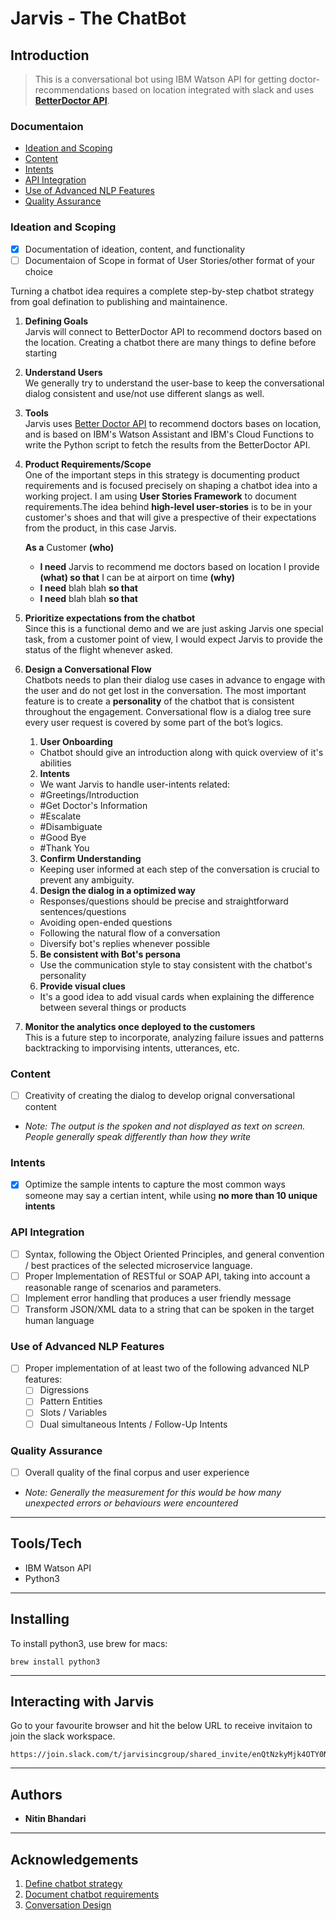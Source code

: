 # Jarvis - The ChatBot

## Introduction 
> This is a conversational bot using IBM Watson API for getting doctor-recommendations based on location integrated with slack and uses [**BetterDoctor API**](https://developer.betterdoctor.com/documentation15).

### Documentaion
- [Ideation and Scoping](#ideation-and-scoping)
- [Content ](#content)
- [Intents](#intents)
- [API Integration](#api-integration)
- [Use of Advanced NLP Features](#use-of-advanced-nlp-features)
- [Quality Assurance](#quality-assurance)

### Ideation and Scoping
  - [x] Documentation of ideation, content, and functionality
  - [ ] Documentaion of Scope in format of User Stories/other format of your choice
  
  Turning a chatbot idea requires a complete step-by-step chatbot strategy from goal defination to publishing and maintainence. 
  
   1. **Defining Goals**\
        Jarvis will connect to BetterDoctor API to recommend doctors based on the location. Creating a chatbot there are many things to define before starting

   2. **Understand Users**\
        We generally try to understand the user-base to keep the conversational dialog consistent and use/not use different slangs as well. 

   3. **Tools**\
        Jarvis uses [Better Doctor API](https://developer.betterdoctor.com/documentation15) to recommend doctors bases on location, and is based on IBM's Watson Assistant and IBM's Cloud Functions to write the Python script to fetch the results from the BetterDoctor API.

   4. **Product Requirements/Scope**\
        One of the important steps in this strategy is documenting product requirements and is focused precisely on shaping a chatbot idea into a working project. I am using **User Stories Framework** to document requirements.The idea behind **high-level user-stories**  is to be in your customer's shoes and that will give a prespective of their expectations from the product, in this case Jarvis. 
        
        **As a** Customer **(who)**
        - **I need** Jarvis to recommend me doctors based on location I provide  **(what) so that** I can be at airport on time **(why)**
        - **I need** blah blah **so that**
        - **I need** blah blah **so that**

   5. **Prioritize expectations from the chatbot**\
        Since this is a functional demo and we are just asking Jarvis one special task, from a customer point of view, I would expect Jarvis to provide the status of the flight whenever asked. 

   6. **Design a Conversational Flow**\
        Chatbots needs to plan their dialog use cases in advance to engage with the user and do not get lost in the conversation. The most important feature is to create a **personality** of the chatbot that is consistent throughout the engagement. Conversational flow is a dialog tree sure every user request is covered by some part of the bot’s logics. 
        
         1. **User Onboarding**  
         - Chatbot should give an introduction along with quick overview of it's abilities
          
         2. **Intents**
         - We want Jarvis to handle user-intents related:
         - #Greetings/Introduction
         - #Get Doctor's Information
         - #Escalate
         - #Disambiguate
         - #Good Bye
         - #Thank You
         
         3. **Confirm Understanding**
         - Keeping user informed at each step of the conversation is crucial to prevent any ambiguity. 
         
         4. **Design the dialog in a optimized way**
         - Responses/questions should be precise and straightforward sentences/questions
         - Avoiding open-ended questions
         - Following the natural flow of a conversation
         - Diversify bot's replies whenever possible 
         
         5. **Be consistent with Bot's persona**
         - Use the communication style to stay consistent with the chatbot's personality
         
         6. **Provide visual clues**
         - It's a good idea to add visual cards when explaining the difference between several things or products
       
   7. **Monitor the analytics once deployed to the customers**\
        This is a future step to incorporate, analyzing failure issues and patterns backtracking to imporvising intents, utterances, etc. 
  

### Content
  - [ ] Creativity of creating the dialog to develop orignal conversational content
  - _Note: The output is the spoken and not displayed as text on screen. People generally speak differently than how they write_
 
### Intents
  - [x] Optimize the sample intents to capture the most common ways someone may say a certian intent, while using **no more than 10 unique intents**

### API Integration
  - [ ] Syntax, following the Object Oriented Principles, and general convention / best practices of the selected microservice language. 
  - [ ] Proper Implementation of RESTful or SOAP API, taking into account a reasonable range of scenarios and parameters. 
  - [ ] Implement error handling that produces a user friendly message
  - [ ] Transform JSON/XML data to a string that can be spoken in the target human language

### Use of Advanced NLP Features
  - [ ] Proper implementation of at least two of the following advanced NLP features:
       - [ ] Digressions
       - [ ] Pattern Entities
       - [ ] Slots / Variables
       - [ ] Dual simultaneous Intents / Follow-Up Intents

### Quality Assurance
  - [ ] Overall quality of the final corpus and user experience
  - _Note: Generally the measurement for this would be how many unexpected errors or behaviours were encountered_ 

---

## Tools/Tech 
* IBM Watson API
* Python3

---

## Installing

To install python3, use brew for macs:
``` 
brew install python3
```

---

## Interacting with Jarvis

Go to your favourite browser and hit the below URL to receive invitaion to join the slack workspace.
```
https://join.slack.com/t/jarvisincgroup/shared_invite/enQtNzkyMjk4OTY0NDgzLWM0Y2VmNTIzODdmOWNmMjUyZTVkN2U3NzZiYTc0N2EyMDBmZWFjOTU4ZmE3MTA4NjMzOWFmNTIyMDJhNjRhMzA
```

---

## Authors
* **Nitin Bhandari** 

---

## Acknowledgements

1. [Define chatbot strategy](https://www.digiteum.com/10-steps-to-define-your-chatbot-strategy/)
2. [Document chatbot requirements](https://chatbotsmagazine.com/how-to-document-chatbot-requirements-7df81275cc66)
3. [Conversation Design](https://www.digiteum.com/conversational-ux-7-tips-creating-effective-chatbot-user-experience/)

